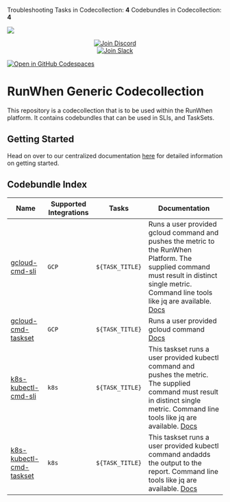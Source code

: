 Troubleshooting Tasks in Codecollection: **4**
Codebundles in Codecollection: **4**

![](docs/GitHub_Banner.jpg)

<p align="center">
  <a href="https://discord.gg/Ut7Ws4rm8Q">
    <img src="https://img.shields.io/discord/1131539039665791077?label=Join%20Discord&logo=discord&logoColor=white&style=for-the-badge" alt="Join Discord">
  </a>
  <br>
  <a href="https://runwhen.slack.com/join/shared_invite/zt-1l7t3tdzl-IzB8gXDsWtHkT8C5nufm2A">
    <img src="https://img.shields.io/badge/Join%20Slack-%23E01563.svg?&style=for-the-badge&logo=slack&logoColor=white" alt="Join Slack">
  </a>
</p>
<a href='https://codespaces.new/runwhen-contrib/rw-cli-codecollection?quickstart=1'><img src='https://github.com/codespaces/badge.svg' alt='Open in GitHub Codespaces' style='max-width: 100%;'></a>

# RunWhen Generic Codecollection
This repository is a codecollection that is to be used within the RunWhen platform. It contains codebundles that can be used in SLIs, and TaskSets. 

## Getting Started
Head on over to our centralized documentation [here](https://docs.runwhen.com/public/runwhen-authors/getting-started-with-codecollection-development) for detailed information on getting started.
## Codebundle Index
| Name | Supported Integrations | Tasks | Documentation |
|---|---|---|---|
| [gcloud-cmd-sli](https://github.com/runwhen-contrib/rw-generic-codecollection/blob/main/codebundles/gcloud-cmd/sli.robot) | `GCP` | `${TASK_TITLE}` | Runs a user provided gcloud command and pushes the metric to the RunWhen Platform. The supplied command must result in distinct single metric. Command line tools like jq are available. [Docs](https://docs.runwhen.com/public/v/cli-codecollection/gcloud-cmd) |
| [gcloud-cmd-taskset](https://github.com/runwhen-contrib/rw-generic-codecollection/blob/main/codebundles/gcloud-cmd/runbook.robot) | `GCP` | `${TASK_TITLE}` | Runs a user provided gcloud command [Docs](https://docs.runwhen.com/public/v/cli-codecollection/gcloud-cmd) |
| [k8s-kubectl-cmd-sli](https://github.com/runwhen-contrib/rw-generic-codecollection/blob/main/codebundles/k8s-kubectl-cmd/sli.robot) | `k8s` | `${TASK_TITLE}` | This taskset runs a user provided kubectl command and pushes the metric. The supplied command must result in distinct single metric. Command line tools like jq are available. [Docs](https://docs.runwhen.com/public/v/cli-codecollection/k8s-kubectl-cmd) |
| [k8s-kubectl-cmd-taskset](https://github.com/runwhen-contrib/rw-generic-codecollection/blob/main/codebundles/k8s-kubectl-cmd/runbook.robot) | `k8s` | `${TASK_TITLE}` | This taskset runs a user provided kubectl command andadds the output to the report. Command line tools like jq are available. [Docs](https://docs.runwhen.com/public/v/cli-codecollection/k8s-kubectl-cmd) |

